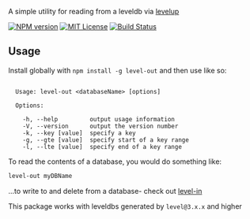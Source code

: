 A simple utility for reading from a leveldb via [levelup](https://github.com/Level/levelup)

[![NPM version][npm-version-image]][npm-url] [![MIT License][license-image]][license-url] [![Build Status][travis-image]][travis-url]

## Usage

Install globally with `npm install -g level-out` and then use like so:


```

  Usage: level-out <databaseName> [options]

  Options:

    -h, --help         output usage information
    -V, --version      output the version number
    -k, --key [value]  specify a key
    -g, --gte [value]  specify start of a key range
    -l, --lte [value]  specify end of a key range

```

To read the contents of a database, you would do something like:

```bash
level-out myDBName
```

...to write to and delete from a database- check out [level-in](https://www.npmjs.com/package/level-in)

This package works with leveldbs generated by `level@3.x.x` and higher

[license-image]: http://img.shields.io/badge/license-MIT-blue.svg?style=flat
[license-url]: LICENSE

[npm-url]: https://npmjs.org/package/level-out
[npm-version-image]: http://img.shields.io/npm/v/level-out.svg?style=flat
[npm-downloads-image]: http://img.shields.io/npm/dm/level-out.svg?style=flat

[travis-url]: http://travis-ci.org/fergiemcdowall/level-out
[travis-image]: http://img.shields.io/travis/fergiemcdowall/level-out.svg?style=flat
